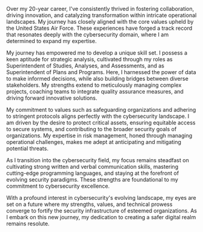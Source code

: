 Over my 20-year career, I've consistently thrived in fostering collaboration, driving innovation, and catalyzing transformation within intricate operational landscapes. My journey has closely aligned with the core values upheld by the United States Air Force. These experiences have forged a track record that resonates deeply with the cybersecurity domain, where I am determined to expand my expertise.

My journey has empowered me to develop a unique skill set. I possess a keen aptitude for strategic analysis, cultivated through my roles as Superintendent of Studies, Analyses, and Assessments, and as Superintendent of Plans and Programs. Here, I harnessed the power of data to make informed decisions, while also building bridges between diverse stakeholders. My strengths extend to meticulously managing complex projects, coaching teams to integrate quality assurance measures, and driving forward innovative solutions.

My commitment to values such as safeguarding organizations and adhering to stringent protocols aligns perfectly with the cybersecurity landscape. I am driven by the desire to protect critical assets, ensuring equitable access to secure systems, and contributing to the broader security goals of organizations. My expertise in risk management, honed through managing operational challenges, makes me adept at anticipating and mitigating potential threats.

As I transition into the cybersecurity field, my focus remains steadfast on cultivating strong written and verbal communication skills, mastering cutting-edge programming languages, and staying at the forefront of evolving security paradigms. These strengths are foundational to my commitment to cybersecurity excellence.

With a profound interest in cybersecurity's evolving landscape, my eyes are set on a future where my strengths, values, and technical prowess converge to fortify the security infrastructure of esteemed organizations. As I embark on this new journey, my dedication to creating a safer digital realm remains resolute.
